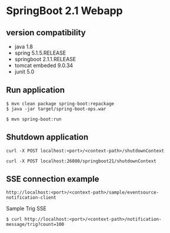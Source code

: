 # SpringBoot 2.1 Webapp

## version compatibility

- java 1.8
- spring 5.1.5.RELEASE
- springboot 2.1.1.RELEASE
- tomcat embeded 9.0.34
- junit 5.0


## Run application

```
$ mvn clean package spring-boot:repackage
$ java -jar target/spring-boot-ops.war
```

```
$ mvn spring-boot:run
```

## Shutdown application

```
curl -X POST localhost:<port>/<context-path>/shutdownContext

curl -X POST localhost:26080/springboot21/shutdownContext
```

## SSE connection example

```
http://localhost:<port>/<context-path>/sample/eventsource-notification-client
```

Sample Trig SSE

```
$ curl http://localhost:<port>/<context-path>/notification-message/trig?count=100
```